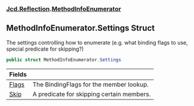 ### [Jcd.Reflection](Jcd.Reflection.md 'Jcd.Reflection').[MethodInfoEnumerator](MethodInfoEnumerator.md 'Jcd.Reflection.MethodInfoEnumerator')

## MethodInfoEnumerator.Settings Struct

The settings controlling how to enumerate (e.g. what binding flags to use, special predicate for skipping?)

```csharp
public struct MethodInfoEnumerator.Settings
```

| Fields                                                                                               |                                           |
|:-----------------------------------------------------------------------------------------------------|:------------------------------------------|
| [Flags](MethodInfoEnumerator.Settings.Flags.md 'Jcd.Reflection.MethodInfoEnumerator.Settings.Flags') | The BindingFlags for the member lookup.   |
| [Skip](MethodInfoEnumerator.Settings.Skip.md 'Jcd.Reflection.MethodInfoEnumerator.Settings.Skip')    | A predicate for skipping certain members. |
